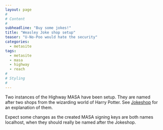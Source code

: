 ```yaml
---
layout: page
#
# Content
#
subheadline: "Buy some jokes!"
title: "Weasley Joke shop setup"
teaser: "U-No-Poo would hate the security"
categories:
  - metasite
tags:
  - metasite
  - masa
  - highway
  - reach
#
# Styling
#
---
```


Two instances of the Highway MASA have been setup.  They are named
after two shops from the wizarding world of Harry Potter.  See
[Jokeshop](/jokeshop) for an explanation of them.

Expect some changes as the created MASA signing keys are both names
localhost, when they should really be named after the Jokeshop.



